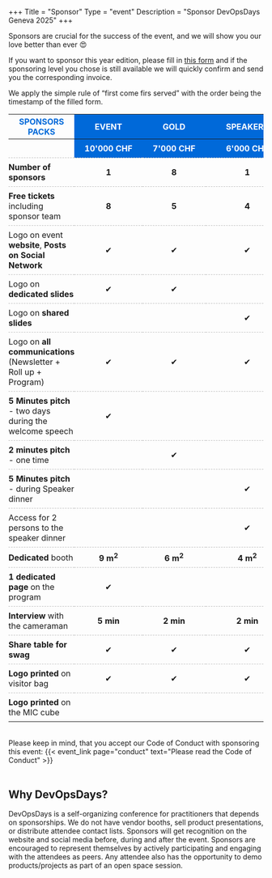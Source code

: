 +++
Title = "Sponsor"
Type = "event"
Description = "Sponsor DevOpsDays Geneva 2025"
+++
<style type="text/css">
 div.sponsor-row img.img-fluid{
    max-height: 70px;
  }
</style>
<style>
  thead th:not(:first-child) {
    padding: 0 2.5rem;
    color: white;
    background-color: #0069d9;
  }
  
  thead th:first-child {
    font-weight: bolder;
    font-size: 16px;
    color: #0069d9;
  }
  
  tbody tr:first-child td:not(:first-child){
      color: white;
      background-color: #0069d9;
  }

  tbody tr:not(:first-child) {
    border-top: 1px dashed #BDBDBD;
  }
  tbody tr:last-child {
      border-bottom: 1px dashed #BDBDBD;
    }
  tbody td {
    padding: 0.5rem 0;
  }
</style>

Sponsors are crucial for the success of the event, and we will show you our love better than ever :heart_eyes:

If you want to sponsor this year edition, please fill in [this form](https://i14b.com/u/dodge25sponsor) and if the sponsoring level you chose is still available we will quickly confirm and send you the corresponding invoice.

We apply the simple rule of “first come firs served” with the order being the timestamp of the filled form.



| **SPONSORS PACKS**                                              |      **EVENT**      |      **GOLD**       |    **SPEAKERS**     |     **SILVER**      |  **BRONZE**   |    **MIC**    | **COMMUNITY** |
|-----------------------------------------------------------------|:-------------------:|:-------------------:|:-------------------:|:-------------------:|:-------------:|:-------------:|:-------------:|
|                                                                 |   **10'000 CHF**    |    **7'000 CHF**    |    **6'000 CHF**    |    **4'000 CHF**    | **1'500 CHF** | **2'000 CHF** |   **0 CHF**   | 
| **Number of sponsors**                                          |        **1**        |        **8**        |        **1**        |        **9**        |               |     **1**     |               |
| **Free tickets** including sponsor team                         |        **8**        |        **5**        |        **4**        |        **3**        |     **1**     |     **2**     |     **0**     |
| Logo on event **website**, **Posts on Social Network**          |          ✔          |          ✔          |          ✔          |          ✔          |       ✔       |       ✔       |       ✔       |
| Logo on **dedicated slides**                                    |          ✔          |          ✔          |                     |                     |               |               |               |
| Logo on **shared slides**                                       |                     |                     |          ✔          |          ✔          |       ✔       |       ✔       |               |
| Logo on **all communications** (Newsletter + Roll up + Program) |          ✔          |          ✔          |          ✔          |          ✔          |               |               |               |
| **5 Minutes pitch** - two days during the welcome speech        |          ✔          |                     |                     |                     |               |               |               |
| **2 minutes pitch** - one time                                  |                     |          ✔          |                     |                     |               |               |               |
| **5 Minutes pitch** - during Speaker dinner                     |                     |                     |          ✔          |                     |               |               |               |
| Access for 2 persons to the speaker dinner                      |                     |                     |          ✔          |                     |               |               |               |
| **Dedicated** booth                                             | **9 m<sup>2</sup>** | **6 m<sup>2</sup>** | **4 m<sup>2</sup>** | **4 m<sup>2</sup>** |               |               |               |
| **1 dedicated page** on the program                             |          ✔          |                     |                     |                     |               |               |               |
| **Interview** with the cameraman                                |      **5 min**      |      **2 min**      |      **2 min**      |                     |               |               |               |
| **Share table for swag**                                        |          ✔          |          ✔          |          ✔          |          ✔          |       ✔       |       ✔       |       ✔       |
| **Logo printed** on visitor bag                                 |          ✔          |          ✔          |          ✔          |                     |               |               |               |
| **Logo printed** on the MIC cube                                |                     |                     |                     |                     |               |       ✔       |               |

<br>
Please keep in mind, that you accept our Code of Conduct with sponsoring this event: {{< event_link page="conduct" text="Please read the Code of Conduct" >}}
<br><br>

## Why DevOpsDays?

DevOpsDays is a self-organizing conference for practitioners that depends on sponsorships. We do not have vendor booths, sell product presentations, or distribute attendee contact lists. Sponsors will get recognition on the website and social media before, during and after the event. Sponsors are encouraged to represent themselves by actively participating and engaging with the attendees as peers. Any attendee also has the opportunity to demo products/projects as part of an open space session.
